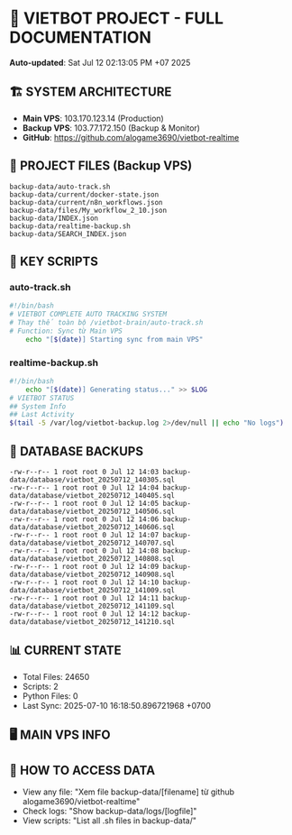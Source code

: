 # 🤖 VIETBOT PROJECT - FULL DOCUMENTATION
**Auto-updated**: Sat Jul 12 02:13:05 PM +07 2025

## 🏗️ SYSTEM ARCHITECTURE
- **Main VPS**: 103.170.123.14 (Production)
- **Backup VPS**: 103.77.172.150 (Backup & Monitor)
- **GitHub**: https://github.com/alogame3690/vietbot-realtime

## 📁 PROJECT FILES (Backup VPS)
```
backup-data/auto-track.sh
backup-data/current/docker-state.json
backup-data/current/n8n_workflows.json
backup-data/files/My_workflow_2_10.json
backup-data/INDEX.json
backup-data/realtime-backup.sh
backup-data/SEARCH_INDEX.json
```

## 🔧 KEY SCRIPTS
### auto-track.sh
```bash
#!/bin/bash
# VIETBOT COMPLETE AUTO TRACKING SYSTEM
# Thay thế toàn bộ /vietbot-brain/auto-track.sh
# Function: Sync từ Main VPS
    echo "[$(date)] Starting sync from main VPS"
```
### realtime-backup.sh
```bash
#!/bin/bash
    echo "[$(date)] Generating status..." >> $LOG
# VIETBOT STATUS
## System Info
## Last Activity
$(tail -5 /var/log/vietbot-backup.log 2>/dev/null || echo "No logs")
```

## 💾 DATABASE BACKUPS
```
-rw-r--r-- 1 root root 0 Jul 12 14:03 backup-data/database/vietbot_20250712_140305.sql
-rw-r--r-- 1 root root 0 Jul 12 14:04 backup-data/database/vietbot_20250712_140405.sql
-rw-r--r-- 1 root root 0 Jul 12 14:05 backup-data/database/vietbot_20250712_140506.sql
-rw-r--r-- 1 root root 0 Jul 12 14:06 backup-data/database/vietbot_20250712_140606.sql
-rw-r--r-- 1 root root 0 Jul 12 14:07 backup-data/database/vietbot_20250712_140707.sql
-rw-r--r-- 1 root root 0 Jul 12 14:08 backup-data/database/vietbot_20250712_140808.sql
-rw-r--r-- 1 root root 0 Jul 12 14:09 backup-data/database/vietbot_20250712_140908.sql
-rw-r--r-- 1 root root 0 Jul 12 14:10 backup-data/database/vietbot_20250712_141009.sql
-rw-r--r-- 1 root root 0 Jul 12 14:11 backup-data/database/vietbot_20250712_141109.sql
-rw-r--r-- 1 root root 0 Jul 12 14:12 backup-data/database/vietbot_20250712_141210.sql
```

## 📊 CURRENT STATE
- Total Files: 24650
- Scripts: 2
- Python Files: 0
- Last Sync: 2025-07-10 16:18:50.896721968 +0700

## 🖥️ MAIN VPS INFO


## 🚨 HOW TO ACCESS DATA
- View any file: "Xem file backup-data/[filename] từ github alogame3690/vietbot-realtime"
- Check logs: "Show backup-data/logs/[logfile]"
- View scripts: "List all .sh files in backup-data/"
